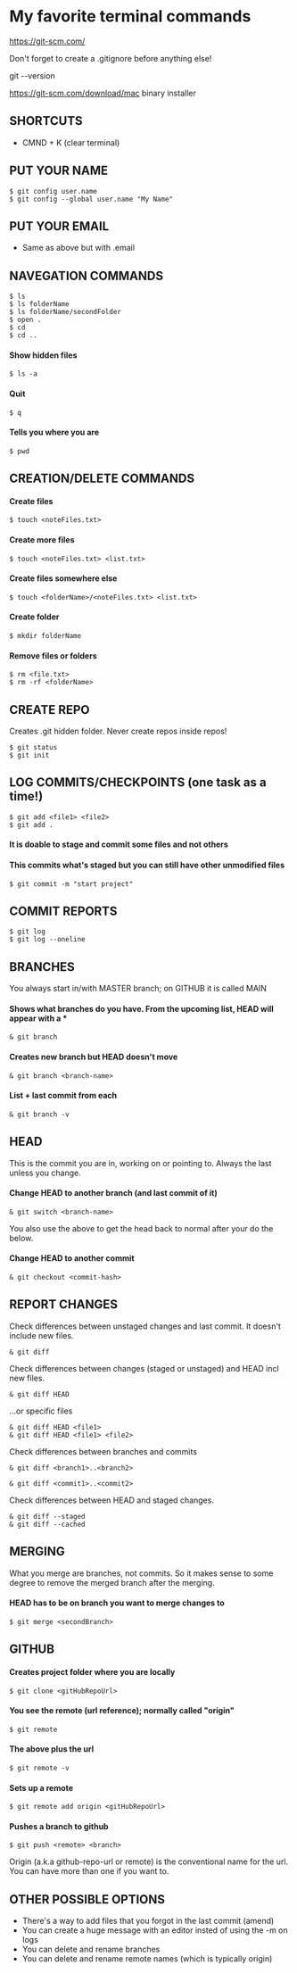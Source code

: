 # My favorite terminal commands

https://git-scm.com/

Don't forget to create a .gitignore before anything else!

git --version

https://git-scm.com/download/mac
binary installer

## SHORTCUTS

- CMND + K (clear terminal)

## PUT YOUR NAME

```
$ git config user.name
$ git config --global user.name "My Name"
```

## PUT YOUR EMAIL

- Same as above but with .email

## NAVEGATION COMMANDS

```
$ ls
$ ls folderName
$ ls folderName/secondFolder
$ open .
$ cd
$ cd ..
```

#### Show hidden files

```
$ ls -a
```

#### Quit

```
$ q
```

#### Tells you where you are

```
$ pwd
```

## CREATION/DELETE COMMANDS

#### Create files

```
$ touch <noteFiles.txt>
```

#### Create more files

```
$ touch <noteFiles.txt> <list.txt>
```

#### Create files somewhere else

```
$ touch <folderName>/<noteFiles.txt> <list.txt>
```

#### Create folder

```
$ mkdir folderName
```

#### Remove files or folders

```
$ rm <file.txt>
$ rm -rf <folderName>
```

## CREATE REPO

Creates .git hidden folder. Never create repos inside repos!

```
$ git status
$ git init
```

## LOG COMMITS/CHECKPOINTS (one task as a time!)

```
$ git add <file1> <file2>
$ git add .
```

#### It is doable to stage and commit some files and not others

#### This commits what's staged but you can still have other unmodified files

```
$ git commit -m "start project"
```

## COMMIT REPORTS

```
$ git log
$ git log --oneline
```

## BRANCHES

You always start in/with MASTER branch; on GITHUB it is called MAIN

#### Shows what branches do you have. From the upcoming list, HEAD will appear with a \*

```
& git branch
```

#### Creates new branch but HEAD doesn't move

```
& git branch <branch-name>
```

#### List + last commit from each

```
& git branch -v
```

## HEAD

This is the commit you are in, working on or pointing to. Always the last unless you change.

#### Change HEAD to another branch (and last commit of it)

```
& git switch <branch-name>
```
You also use the above to get the head back to normal after your do the below.
#### Change HEAD to another commit
```
& git checkout <commit-hash>
```

## REPORT CHANGES
Check differences between unstaged changes and last commit. It doesn't include new files.
```
& git diff
```
Check differences between changes (staged or unstaged) and HEAD incl new files.
```
& git diff HEAD
```
...or specific files
```
& git diff HEAD <file1>
& git diff HEAD <file1> <file2>
```
Check differences between branches and commits
```
& git diff <branch1>..<branch2>

& git diff <commit1>..<commit2>
```
Check differences between HEAD and staged changes.
```
& git diff --staged
& git diff --cached
```

## MERGING

What you merge are branches, not commits. So it makes sense to some degree to remove the merged branch after the merging.

#### HEAD has to be on branch you want to merge changes to

```
$ git merge <secondBranch>
```

## GITHUB

#### Creates project folder where you are locally

```
$ git clone <gitHubRepoUrl>
```

#### You see the remote (url reference); normally called "origin"

```
$ git remote
```

#### The above plus the url

```
$ git remote -v
```

#### Sets up a remote

```
$ git remote add origin <gitHubRepoUrl>
```

#### Pushes a branch to github

```
$ git push <remote> <branch>
```

Origin (a.k.a github-repo-url or remote) is the conventional name for the url. You can have more than one if you want to.

## OTHER POSSIBLE OPTIONS

- There's a way to add files that you forgot in the last commit (amend)
- You can create a huge message with an editor insted of using the -m on logs
- You can delete and rename branches
- You can delete and rename remote names (which is typically origin)